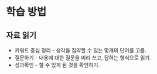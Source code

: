 # 학습 방법
## 자료 읽기
- 키워드 중심 정리 - 생각을 집약할 수 있는 몇개의 단어를 고름.
- 질문하기 - 내용에 대한 질문을 미리 쓰고, 답하는 형식으로 읽기. 
- 성과확인 - 할 수 있게 된 것을 확인하기.
